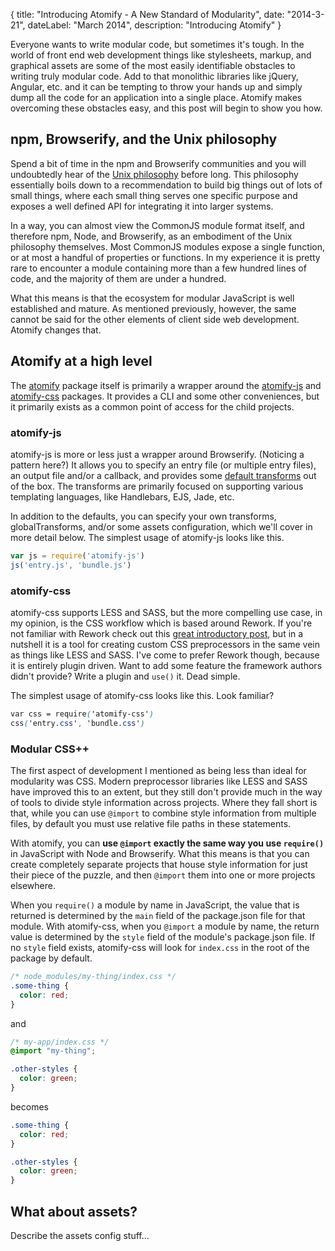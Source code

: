 {
	title: "Introducing Atomify - A New Standard of Modularity",
	date: "2014-3-21",
	dateLabel: "March 2014",
	description: "Introducing Atomify"
}

Everyone wants to write modular code, but sometimes it's tough. In the world of front end web development things like stylesheets, markup, and graphical assets are some of the most easily identifiable obstacles to writing truly modular code. Add to that monolithic libraries like jQuery, Angular, etc. and it can be tempting to throw your hands up and simply dump all the code for an application into a single place. Atomify makes overcoming these obstacles easy, and this post will begin to show you how.

## npm, Browserify, and the Unix philosophy

Spend a bit of time in the npm and Browserify communities and you will undoubtedly hear of the [Unix philosophy](http://en.wikipedia.org/wiki/Unix_philosophy) before long. This philosophy essentially boils down to a recommendation to build big things out of lots of small things, where each small thing serves one specific purpose and exposes a well defined API for integrating it into larger systems.

In a way, you can almost view the CommonJS module format itself, and therefore npm, Node, and Browserify, as an embodiment of the Unix philosophy themselves. Most CommonJS modules expose a single function, or at most a handful of properties or functions. In my experience it is pretty rare to encounter a module containing more than a few hundred lines of code, and the majority of them are under a hundred.

What this means is that the ecosystem for modular JavaScript is well established and mature. As mentioned previously, however, the same cannot be said for the other elements of client side web development. Atomify changes that.

## Atomify at a high level

The [atomify](https://www.npmjs.org/package/atomify) package itself is primarily a wrapper around the [atomify-js](https://www.npmjs.org/package/atomify-js) and [atomify-css](https://www.npmjs.org/package/atomify-css) packages. It provides a CLI and some other conveniences, but it primarily exists as a common point of access for the child projects.

### atomify-js

atomify-js is more or less just a wrapper around Browserify. (Noticing a pattern here?) It allows you to specify an entry file (or multiple entry files), an output file and/or a callback, and provides some [default transforms](https://github.com/Techwraith/atomify-js#default-transforms-and-template-support) out of the box. The transforms are primarily focused on supporting various templating languages, like Handlebars, EJS, Jade, etc.

In addition to the defaults, you can specify your own transforms, globalTransforms, and/or some assets configuration, which we'll cover in more detail below. The simplest usage of atomify-js looks like this.

```js
var js = require('atomify-js')
js('entry.js', 'bundle.js')
```

### atomify-css

atomify-css supports LESS and SASS, but the more compelling use case, in my opinion, is the CSS workflow which is based around Rework. If you're not familiar with Rework check out this [great introductory post](http://nicolasgallagher.com/custom-css-preprocessing/), but in a nutshell it is a tool for creating custom CSS preprocessors in the same vein as things like LESS and SASS. I've come to prefer Rework though, because it is entirely plugin driven. Want to add some feature the framework authors didn't provide? Write a plugin and `use()` it. Dead simple.

The simplest usage of atomify-css looks like this. Look familiar?

```css
var css = require('atomify-css')
css('entry.css', 'bundle.css')
```

### Modular CSS++

The first aspect of development I mentioned as being less than ideal for modularity was CSS. Modern preprocessor libraries like LESS and SASS have improved this to an extent, but they still don't provide much in the way of tools to divide style information across projects. Where they fall short is that, while you can use `@import` to combine style information from multiple files, by default you must use relative file paths in these statements.

With atomify, you can **use `@import` exactly the same way you use `require()`** in JavaScript with Node and Browserify. What this means is that you can create completely separate projects that house style information for just their piece of the puzzle, and then `@import` them into one or more projects elsewhere.

When you `require()` a module by name in JavaScript, the value that is returned is determined by the `main` field of the package.json file for that module. With atomify-css, when you `@import` a module by name, the return value is determined by the `style` field of the module's package.json file. If no `style` field exists, atomify-css will look for `index.css` in the root of the package by default.

```css
/* node_modules/my-thing/index.css */
.some-thing {
  color: red;
}
```

and

```css
/* my-app/index.css */
@import "my-thing";

.other-styles {
  color: green;
}
```

becomes

```css
.some-thing {
  color: red;
}

.other-styles {
  color: green;
}
```

## What about assets?

Describe the assets config stuff...